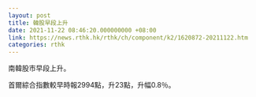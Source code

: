 ```yaml
---
layout: post
title: 韓股早段上升
date: 2021-11-22 08:46:20.000000000 +08:00
link: https://news.rthk.hk/rthk/ch/component/k2/1620872-20211122.htm
categories: rthk
---
```


南韓股市早段上升。

首爾綜合指數較早時報2994點，升23點，升幅0.8％。
